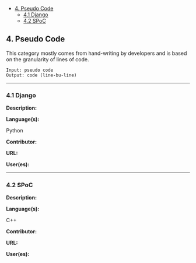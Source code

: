 - [4. Pseudo Code](#4-pseudo-code)
  * [4.1 Django](#41-django)
  * [4.2 SPoC](#42-spoc)


## 4. Pseudo Code

This category mostly comes from hand-writing by developers and is based on the granularity of lines of code.

```
Input: pseudo code
Output: code (line-bu-line)
```

------

### 4.1 Django

**Description:**



**Language(s):**

Python

**Contributor:**



**URL:**



**User(es):**



------

### 4.2 SPoC

**Description:**



**Language(s):**

C++

**Contributor:**



**URL:**



**User(es):**

